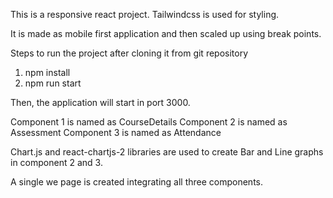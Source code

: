 This is a responsive react project.
Tailwindcss is used for styling.

It is made as mobile first application and then scaled up using break points.

Steps to run the project after cloning it from git repository

1. npm install
2. npm run start

Then, the application will start in port 3000.

Component 1 is named as CourseDetails
Component 2 is named as Assessment
Component 3 is named as Attendance

Chart.js and react-chartjs-2 libraries are used to create Bar and Line graphs in component 2 and 3.

A single we page is created integrating all three components.
